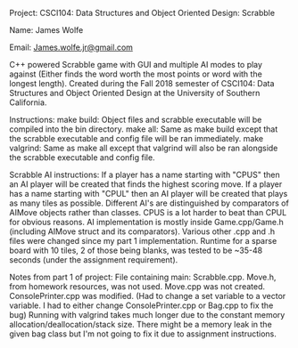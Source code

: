 Project: CSCI104: Data Structures and Object Oriented Design: Scrabble

Name: James Wolfe

Email: James.wolfe.jr@gmail.com

C++ powered Scrabble game with GUI and multiple AI modes to play against (Either finds the word worth the most points or word with the longest length). Created during the Fall 2018 semester of CSCI104: Data Structures and Object Oriented Design at the University of Southern California.

Instructions:
	make build:
		Object files and scrabble executable will be compiled into the bin directory.
	make all:
		Same as make build except that the scrabble executable and config file will be ran immediately.
	make valgrind:
		Same as make all except that valgrind will also be ran alongside the scrabble executable and config file.

Scrabble AI instructions:
	If a player has a name starting with "CPUS" then an AI player will be created that finds the highest scoring move.
	If a player has a name starting with "CPUL" then an AI player will be created that plays as many tiles as possible.
	Different AI's are distinguished by comparators of AIMove objects rather than classes.
	CPUS is a lot harder to beat than CPUL for obvious reasons.
	AI implementation is mostly inside Game.cpp/Game.h (including AIMove struct and its comparators).
	Various other .cpp and .h files were changed since my part 1 implementation.
	Runtime for a sparse board with 10 tiles, 2 of those being blanks, was tested to be ~35-48 seconds (under the assignment requirement).

Notes from part 1 of project:
	File containing main:
		Scrabble.cpp.
	Move.h, from homework resources, was not used.
	Move.cpp was not created.
	ConsolePrinter.cpp was modified. (Had to change a set variable to a vector variable. 
		I had to either change ConsolePrinter.cpp or Bag.cpp to fix the bug)
	Running with valgrind takes much longer due to the constant memory allocation/deallocation/stack size.
	There might be a memory leak in the given bag class but I'm not going to fix it due to assignment instructions.